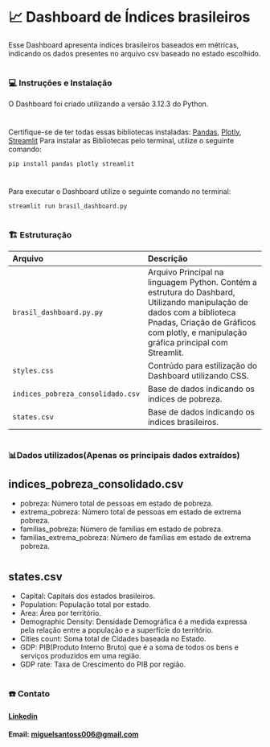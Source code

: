 # 📈 Dashboard de Índices brasileiros
Esse Dashboard apresenta índices brasileiros baseados em métricas, indicando os dados presentes no arquivo csv baseado no estado escolhido.
#
### 💻 Instruções e Instalação
O Dashboard foi criado utilizando a versão 3.12.3 do Python.
#
Certifique-se de ter todas essas bibliotecas instaladas:
[Pandas](https://pandas.pydata.org/), 
[Plotly](https://plotly.com/graphing-libraries/), 
[Streamlit](https://streamlit.io/)
Para instalar as Bibliotecas pelo terminal, utilize o seguinte comando:
```
pip install pandas plotly streamlit
```
#
Para executar o Dashboard utilize o seguinte comando no terminal:
```
streamlit run brasil_dashboard.py
```
#
### 🏗️ Estruturação
| Arquivo   | Descrição |
| :-------- | :------- |
| `brasil_dashboard.py.py`  | Arquivo Principal na linguagem Python. Contém a estrutura do Dashbard, Utilizando manipulação de dados com a biblioteca Pnadas, Criação de Gráficos com plotly, e manipulação gráfica principal com Streamlit.    |
| `styles.css` | Contrúdo para estilização do Dashboard utilizando CSS. |
| `indices_pobreza_consolidado.csv`   | Base de dados indicando os indices de pobreza.   |
| `states.csv`   | Base de dados indicando os índices brasileiros.   |
#
### 📊Dados utilizados(Apenas os principais dados extraídos)
## indices_pobreza_consolidado.csv
* pobreza: Número total de pessoas em estado de pobreza.
* extrema_pobreza: Número total de pessoas em estado de extrema pobreza.
* familias_pobreza: Número de famílias em estado de pobreza.
* familias_extrema_pobreza: Número de famílias em estado de extrema pobreza.
#
## states.csv
* Capital: Capitais dos estados brasileiros.                
* Population: População total por estado.            
* Area: Área por território.
* Demographic Density: Densidade Demográfica é a medida expressa pela relação entre a população e a superfície do território.
* Cities count: Soma total de Cidades baseada no Estado.         
* GDP: PIB(Produto Interno Bruto) que é a soma de todos os bens e serviços produzidos em uma região.                
* GDP rate: Taxa de Crescimento do PIB por região.
#
### ☎️ Contato
#### [Linkedin](https://www.linkedin.com/in/miguel-santos-17b931259/)
#### Email: miguelsantoss006@gmail.com
